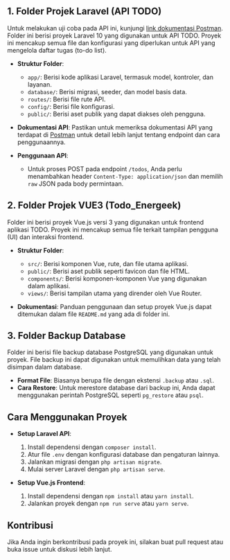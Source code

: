## 1. Folder Projek Laravel (API TODO)

Untuk melakukan uji coba pada API ini, kunjungi [link dokumentasi Postman](https://documenter.getpostman.com/view/27289998/2sA3s1pCAC). Folder ini berisi proyek Laravel 10 yang digunakan untuk API TODO. Proyek ini mencakup semua file dan konfigurasi yang diperlukan untuk API yang mengelola daftar tugas (to-do list).

- **Struktur Folder**:
  - `app/`: Berisi kode aplikasi Laravel, termasuk model, kontroler, dan layanan.
  - `database/`: Berisi migrasi, seeder, dan model basis data.
  - `routes/`: Berisi file rute API.
  - `config/`: Berisi file konfigurasi.
  - `public/`: Berisi aset publik yang dapat diakses oleh pengguna.

- **Dokumentasi API**: Pastikan untuk memeriksa dokumentasi API yang terdapat di [Postman](https://documenter.getpostman.com/view/27289998/2sA3s1pCAC) untuk detail lebih lanjut tentang endpoint dan cara penggunaannya.

- **Penggunaan API**:
  - Untuk proses POST pada endpoint `/todos`, Anda perlu menambahkan header `Content-Type: application/json` dan memilih `raw` JSON pada body permintaan.

## 2. Folder Projek VUE3 (Todo_Energeek)

Folder ini berisi proyek Vue.js versi 3 yang digunakan untuk frontend aplikasi TODO. Proyek ini mencakup semua file terkait tampilan pengguna (UI) dan interaksi frontend.

- **Struktur Folder**:
  - `src/`: Berisi komponen Vue, rute, dan file utama aplikasi.
  - `public/`: Berisi aset publik seperti favicon dan file HTML.
  - `components/`: Berisi komponen-komponen Vue yang digunakan dalam aplikasi.
  - `views/`: Berisi tampilan utama yang dirender oleh Vue Router.

- **Dokumentasi**: Panduan penggunaan dan setup proyek Vue.js dapat ditemukan dalam file `README.md` yang ada di folder ini.

## 3. Folder Backup Database

Folder ini berisi file backup database PostgreSQL yang digunakan untuk proyek. File backup ini dapat digunakan untuk memulihkan data yang telah disimpan dalam database.

- **Format File**: Biasanya berupa file dengan ekstensi `.backup` atau `.sql`.
- **Cara Restore**: Untuk merestore database dari backup ini, Anda dapat menggunakan perintah PostgreSQL seperti `pg_restore` atau `psql`.

## Cara Menggunakan Proyek

- **Setup Laravel API**:
  1. Install dependensi dengan `composer install`.
  2. Atur file `.env` dengan konfigurasi database dan pengaturan lainnya.
  3. Jalankan migrasi dengan `php artisan migrate`.
  4. Mulai server Laravel dengan `php artisan serve`.

- **Setup Vue.js Frontend**:
  1. Install dependensi dengan `npm install` atau `yarn install`.
  2. Jalankan proyek dengan `npm run serve` atau `yarn serve`.

## Kontribusi

Jika Anda ingin berkontribusi pada proyek ini, silakan buat pull request atau buka issue untuk diskusi lebih lanjut.
